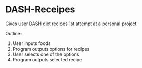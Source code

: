 # DASH-Receipes
Gives user DASH diet recipes
1st attempt at a personal project

Outline:
1. User inputs foods
2. Program outputs options for recipes
3. User selects one of the options
4. Program outputs selected recipe

